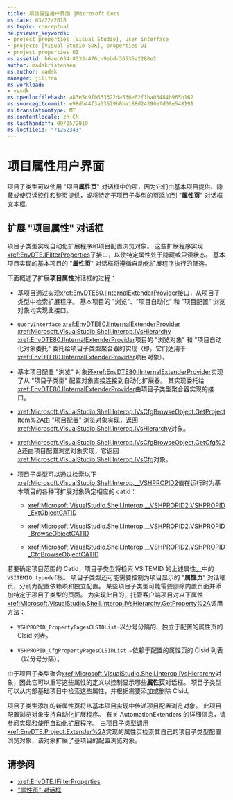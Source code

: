 ```yaml
---
title: 项目属性用户界面 |Microsoft Docs
ms.date: 03/22/2018
ms.topic: conceptual
helpviewer_keywords:
- project properties [Visual Studio], user interface
- projects [Visual Studio SDK], properties UI
- project properties UI
ms.assetid: b6aec634-8533-476c-9ebd-36536a2288e2
author: madskristensen
ms.author: madsk
manager: jillfra
ms.workload:
- vssdk
ms.openlocfilehash: a83e5c9fb633322da536e62f1ba03484b965b162
ms.sourcegitcommit: e98db44f3a33529b0ba188d24390efd09e548191
ms.translationtype: MT
ms.contentlocale: zh-CN
ms.lasthandoff: 09/25/2019
ms.locfileid: "71252343"
---
```

# <a name="project-property-user-interface"></a>项目属性用户界面

项目子类型可以使用 "项目**属性页**" 对话框中的项，因为它们由基本项目提供、隐藏或使只读控件和整页提供，或将特定于项目子类型的页添加到 "**属性页**" 对话框文本框.

## <a name="extending-the-project-property-dialog-box"></a>扩展 "项目属性" 对话框

项目子类型实现自动化扩展程序和项目配置浏览对象。 这些扩展程序实现<xref:EnvDTE.IFilterProperties>了接口，以使特定属性处于隐藏或只读状态。 基本项目实现的基本项目的 "**属性页**" 对话框将遵循自动化扩展程序执行的筛选。

下面概述了扩展**项目属性**对话框的过程：

- 基项目通过实现<xref:EnvDTE80.IInternalExtenderProvider>接口，从项目子类型中检索扩展程序。 基本项目的 "浏览"、"项目自动化" 和 "项目配置" 浏览对象均实现此接口。

- `QueryInterface` <xref:EnvDTE80.IInternalExtenderProvider> <xref:Microsoft.VisualStudio.Shell.Interop.IVsHierarchy> <xref:EnvDTE80.IInternalExtenderProvider>项目的 "浏览对象" 和 "项目自动化对象委托" 委托给项目子类型聚合器的实现（即，它们适用于<xref:EnvDTE80.IInternalExtenderProvider>项目对象）。

- 基本项目配置 "浏览" 对象还<xref:EnvDTE80.IInternalExtenderProvider>实现了从 "项目子类型" 配置对象直接连接到自动化扩展器。 其实现委托给<xref:EnvDTE80.IInternalExtenderProvider>由项目子类型聚合器实现的接口。

- <xref:Microsoft.VisualStudio.Shell.Interop.IVsCfgBrowseObject.GetProjectItem%2A>由 "项目配置" 浏览对象实现，返回<xref:Microsoft.VisualStudio.Shell.Interop.IVsHierarchy>对象。

- <xref:Microsoft.VisualStudio.Shell.Interop.IVsCfgBrowseObject.GetCfg%2A>还由项目配置浏览对象实现，它返回<xref:Microsoft.VisualStudio.Shell.Interop.IVsCfg>对象。

- 项目子类型可以通过检索以下<xref:Microsoft.VisualStudio.Shell.Interop.__VSHPROPID2>值在运行时为基本项目的各种可扩展对象确定相应的 catid：

  - <xref:Microsoft.VisualStudio.Shell.Interop.__VSHPROPID2.VSHPROPID_ExtObjectCATID>

  - <xref:Microsoft.VisualStudio.Shell.Interop.__VSHPROPID2.VSHPROPID_BrowseObjectCATID>

  - <xref:Microsoft.VisualStudio.Shell.Interop.__VSHPROPID2.VSHPROPID_CfgBrowseObjectCATID>

若要确定项目范围的 Catid，项目子类型将检索 VSITEMID 的上述属性[。](<xref:Microsoft.VisualStudio.VSConstants.VSITEMID#Microsoft_VisualStudio_VSConstants_VSITEMID_Root>)中的`VSITEMID typedef`根。 项目子类型还可能需要控制为项目显示的 "**属性页**" 对话框页，分别为配置依赖项和独立配置。 某些项目子类型可能需要删除内置页面并添加特定于项目子类型的页面。 为实现此目的，托管客户端项目对以下属性<xref:Microsoft.VisualStudio.Shell.Interop.IVsHierarchy.GetProperty%2A>调用方法：

- `VSHPROPID_PropertyPagesCLSIDList`-以分号分隔的、独立于配置的属性页的 Clsid 列表。

- `VSHPROPID_CfgPropertyPagesCLSIDList —`依赖于配置的属性页的 Clsid 列表（以分号分隔）。

由于项目子类型聚合<xref:Microsoft.VisualStudio.Shell.Interop.IVsHierarchy>对象，因此它可以重写这些属性的定义以控制显示哪些**属性页**对话框。 项目子类型可以从内部基础项目中检索这些属性，并根据需要添加或删除 Clsid。

项目子类型添加的新属性页将从基本项目实现中传递项目配置浏览对象。 此项目配置浏览对象支持自动化扩展程序。 有关 AutomationExtenders 的详细信息，请参阅[实现和使用自动化扩展](https://msdn.microsoft.com/Library/0d5c218c-f412-4b28-ab0c-33a611f62356)程序。 由项目子类型调用<xref:EnvDTE.Project.Extender%2A>实现的属性页检索其自己的项目子类型配置浏览对象，该对象扩展了基项目的配置浏览对象。

## <a name="see-also"></a>请参阅

- <xref:EnvDTE.IFilterProperties>
- ["属性页" 对话框](/previous-versions/visualstudio/visual-studio-2010/as5chysf(v=vs.100))
